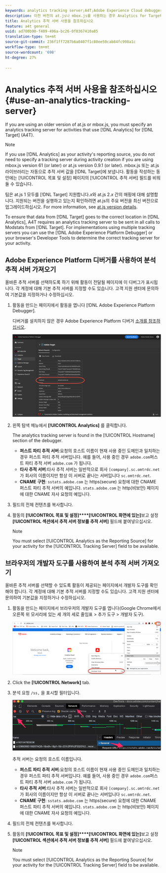 ```yaml
---
keywords: analytics tracking server;A4T;Adobe Experience Cloud debugger;Adobe Experience Platform debugger;reporting source;developer tools
description: 이전 버전의 at.js나 mbox.js를 사용하는 경우 Analytics for Target(A4T)을 사용하는 활동용으로 Analytics 추적 서버를 지정해야 합니다.
title: Analytics 추적 서버 사용을 참조하십시오
feature: a4t general
uuid: ad700b90-f409-496a-bc26-0f0367410a85
translation-type: tm+mt
source-git-commit: 236f1ff7287b6a0407f1c80ee50cab84fc998a1c
workflow-type: tm+mt
source-wordcount: '698'
ht-degree: 27%

---
```



# Analytics 추적 서버 사용을 참조하십시오{#use-an-analytics-tracking-server}

If you are using an older version of at.js or mbox.js, you must specify an analytics tracking server for activities that use [!DNL Analytics] for [!DNL Target] (A4T).

>[!NOTE]
>
>If you use [!DNL Analytics] as your activity&#39;s reporting source, you do not need to specify a tracking server during activity creation if you are using mbox.js version 61 (or later) or at.js version 0.9.1 (or later). mbox.js 또는 at.js 라이브러리는 자동으로 추적 서버 값을 [!DNL Target]에 보냅니다. 활동을 작성하는 동안에는 [!UICONTROL 목표 및 설정] 페이지의 [!UICONTROL 추적 서버] 필드를 비워둘 수 있습니다.
>
>팀은 at.js 1 모두를 [!DNL Target] 지원합니다.*x*&#x200B;와 at.js 2.*x* 간의 매핑에 대해 설명합니다. 지원되는 버전을 실행하고 있는지 확인하려면 at.js의 주요 버전을 최신 버전으로 업그레이드하십시오. For more information, see [at.js version details](/help/c-implementing-target/c-implementing-target-for-client-side-web/target-atjs-versions.md).

To ensure that data from [!DNL Target] goes to the correct location in [!DNL Analytics], A4T requires an analytics tracking server to be sent in all calls to Modstats from [!DNL Target]. For implementations using multiple tracking servers you can use the [!DNL Adobe Experience Platform Debugger] or your browser&#39;s Developer Tools to determine the correct tracking server for your activity.

## Adobe Experience Platform 디버거를 사용하여 분석 추적 서버 가져오기

올바른 추적 서버를 선택하도록 하기 위해 활동이 전달될 페이지에 이 디버그가 표시됩니다. 각 계정에 대해 기본 추적 서버를 지정할 수도 있습니다. 고객 지원 센터에 문의하여 기본값을 지정하거나 수정하십시오.

1. 활동을 만드는 페이지에서 활동을 엽니다 [!DNL Adobe Experience Platform Debugger].

   디버거를 설치하지 않은 경우 Adobe Experience Platform 디버거 [소개를 참조하십시오](https://docs.adobe.com/content/help/en/platform-learn/tutorials/data-ingestion/web-sdk/introduction-to-the-experience-platform-debugger.html).

   ![](assets/Screen_DebuggerTrackServ.png)

1. 왼쪽 탐색 메뉴에서 **[!UICONTROL Analytics]** 를 클릭합니다.

   The analytics tracking server is found in the [!UICONTROL Hostname] section of the debugger.

   * **퍼스트 파티 추적 서버**:요청의 호스트 이름이 현재 사용 중인 도메인과 일치하는 경우 퍼스트 파티 추적 서버입니다. 예를 들어, 사용 중인 경우 `adobe.com`퍼스트 파티 추적 서버 `adobe.com` 가 됩니다.
   * **타사 추적 서버**:타사 추적 서버는 일반적으로 회사 `[company].sc.omtrdc.net` 가 회사의 이름이지만 항상 이 서버로 끝나는 서버입니다 `sc.omtrdc.net`.
   * **CNAME 구현**: `sstats.adobe.com` 는 https(secure) 요청에 대한 CNAME 퍼스트 파티 추적 서버의 예입니다. `stats.adobe.com` 는 http(비보안) 페이지에 대한 CNAME 자사 요청의 예입니다.

1.  필드의 전체 컨텐츠를 복사합니다. 

1. 활동의 **[!UICONTROL 목표 및 설정]****[!UICONTROL 화면에 있는]**&#x200B;보고 설정&#x200B;**[!UICONTROL 섹션에서 추적 서버 정보를 추적 서버]** 필드에 붙여넣으십시오.

   >[!NOTE]
   >
   >You must select [!UICONTROL Analytics as the Reporting Source] for your activity for the [!UICONTROL Tracking Server] field to be available.

## 브라우저의 개발자 도구를 사용하여 분석 추적 서버 가져오기

올바른 추적 서버를 선택할 수 있도록 활동이 제공되는 페이지에서 개발자 도구를 확인해야 합니다. 각 계정에 대해 기본 추적 서버를 지정할 수도 있습니다. 고객 지원 센터에 문의하여 기본값을 지정하거나 수정하십시오.

1. 활동을 만드는 페이지에서 브라우저의 개발자 도구를 엽니다(Google Chrome에서 오른쪽 위 모서리에 있는 세 개의 세로 줄임표 > 추가 도구 > 개발자 도구).

   ![Chrome 개발자 툴](/help/c-integrating-target-with-mac/a4t/assets/chrome-dev-tools.png)

1. Click the **[!UICONTROL Network]** tab.

1. 분석 요청 `/ss,` 을 표시할 필터입니다.

   ![/ss 검색을 사용하는 Chrome 개발자 툴](/help/c-integrating-target-with-mac/a4t/assets/chrome-search.png)

   추적 서버는 요청의 호스트 이름입니다.

   * **퍼스트 파티 추적 서버**:요청의 호스트 이름이 현재 사용 중인 도메인과 일치하는 경우 퍼스트 파티 추적 서버입니다. 예를 들어, 사용 중인 경우 `adobe.com`퍼스트 파티 추적 서버 `adobe.com` 가 됩니다.
   * **타사 추적 서버**:타사 추적 서버는 일반적으로 회사 `[company].sc.omtrdc.net` 가 회사의 이름이지만 항상 이 서버로 끝나는 서버입니다 `sc.omtrdc.net`.
   * **CNAME 구현**: `sstats.adobe.com` 는 https(secure) 요청에 대한 CNAME 퍼스트 파티 추적 서버의 예입니다. `stats.adobe.com` 는 http(비보안) 페이지에 대한 CNAME 자사 요청의 예입니다.

1.  필드의 전체 컨텐츠를 복사합니다. 

1. 활동의 **[!UICONTROL 목표 및 설정]****[!UICONTROL 화면에 있는]**&#x200B;보고 설정&#x200B;**[!UICONTROL 섹션에서 추적 서버 정보를 추적 서버]** 필드에 붙여넣으십시오.

   >[!NOTE]
   >
   >You must select [!UICONTROL Analytics as the Reporting Source] for your activity for the [!UICONTROL Tracking Server] field to be available.

